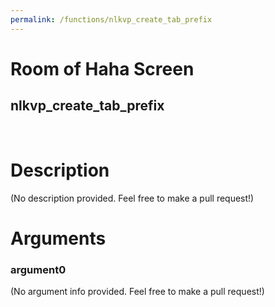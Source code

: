 ```yaml
---
permalink: /functions/nlkvp_create_tab_prefix
---
```

# Room of Haha Screen  
## nlkvp_create_tab_prefix  
&nbsp;  
# Description  
(No description provided. Feel free to make a pull request!) 
&nbsp;  
# Arguments
### argument0
(No argument info provided. Feel free to make a pull request!)
&nbsp;  


